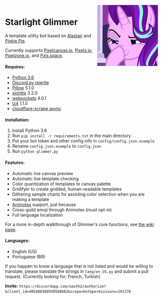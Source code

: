 <img align="right" width="200" height="200" src="avatar.jpg">

# Starlight Glimmer
A template utility bot based on [Alastair](Make-Alastair-Great-Again) and [Pinkie Pie](https://pastebin.com/Tg1p5AnW).

Currently supports [Pixelcanvas.io](http://pixelcanvas.io/), [Pixelz.io](http://pixelz.io/), [Pixelzone.io](http://pixelzone.io/), and [Pxls.space](http://pxls.space/).

#### Requires:
- [Python 3.6](https://www.python.org/downloads/release/python-365/)
- [Discord.py rewrite](https://github.com/Rapptz/discord.py/tree/rewrite)
- [Pillow](https://pillow.readthedocs.io/en/latest/installation.html) 5.1.0
- [aiohttp](https://aiohttp.readthedocs.io/en/stable/) 3.2.0
- [websockets](https://pypi.org/project/websockets/) 4.0.1
- [lz4](https://github.com/python-lz4/python-lz4) 1.1.0
- [cloudflare-scrape async](https://github.com/lucasgadams/cloudflare-scrape@cf_async)

#### Installation:
1. Install Python 3.6
2. Run `pip install -r requirements.txt` in the main directory
3. Put your bot token and other config info in `config/config.json.example`
3. Rename `config.json.example` to `config.json`
4. Run `python glimmer.py`

#### Features:
- Automatic live canvas preview
- Automatic live template checking
- Color quantization of templates to canvas palette
- Gridifyer to create gridded, human-readable templates
- Dithering sample charts for assisting color selection when you are making a template
- [Animotes](https://github.com/ev1l0rd/animotes) support, just because
- Cross-guild emoji through Animotes (must opt-in)
- Full language localization

For a more in-depth walkthrough of Glimmer's core functions, see [the wiki page](https://github.com/DiamondIceNS/StarlightGlimmer/wiki).

#### Languages:
- English (US)
- Portuguese (BR)

If you happen to know a language that is not listed and would be willing to translate, please translate the strings in `lang/en_US.py` and submit a pull request.
(Currently looking for: French, Turkish)

**Invite:** `https://discordapp.com/oauth2/authorize?&client_id=405480380930588682&scope=bot&permissions=101376`

[avatar]: avatar.jpg